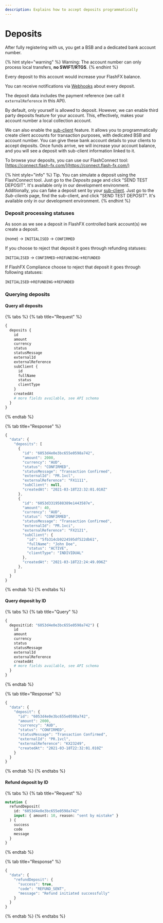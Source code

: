 ```yaml
---
description: Explains how to accept deposits programmatically
---
```


# Deposits

After fully registering with us, you get a BSB and a dedicated bank account number.

{% hint style="warning" %}
Warning: The account number can only process local transfers, **no SWIFT/RTGS**.
{% endhint %}

Every deposit to this account would increase your FlashFX balance.

You can receive notifications via [Webhooks](webhooks/webhooks.md) about every deposit.

The deposit data includes the payment reference (we call it `externalReference` in this API).

By default, only yourself is allowed to deposit. However, we can enable third party deposits feature for your account. This, effectively, makes your account number a local collection account.

We can also enable the [sub-client](sub-clients.md) feature. It allows you to programmatically create client accounts for transaction purposes, with dedicated BSB and account number. You can give these bank account details to your clients to accept deposits. Once funds arrive, we will increase your account balance, and you will see a deposit with sub-client information linked to it.

To browse your deposits, you can use our FlashConnect tool: [https://connect.flash-fx.com/](https://connect.flash-fx.com/)

{% hint style="info" %}
Tip. You can simulate a deposit using the FlashConnect tool. Just go to the _Deposits_ page and click "SEND TEST DEPOSIT". It's available only in our development environment.\
Additionally, you can fake a deposit sent by your [sub-client](sub-clients.md). Just go to the _Sub-clients_ page, find the sub-client, and click "SEND TEST DEPOSIT". It's available only in our development environment.
{% endhint %}

### Deposit processing statuses

As soon as we see a deposit in FlashFX controlled bank account(s) we create a deposit.

(none) -> `INITIALISED` -> `CONFIRMED`

If you choose to reject that deposit it goes through refunding statuses:

`INITIALISED` -> `CONFIRMED`→`REFUNDING`→`REFUNDED`&#x20;

If FlashFX Compliance choose to reject that deposit it goes through following statuses:

`INITIALISED`→`REFUNDING`→`REFUNDED`&#x20;

### Querying deposits

#### Query all deposits

{% tabs %}
{% tab title="Request" %}
```graphql
{
  deposits {
    id
    amount
    currency
    status
    statusMessage
    externalId
    externalReference
    subClient {
      id
      fullName
      status
      clientType
    }
    createdAt
    # more fields available, see API schema
  }
}
```
{% endtab %}

{% tab title="Response" %}
```javascript
{
  "data": {
    "deposits": [
      {
        "id": "6053d4e0e3bc655e0598a742",
        "amount": 2000,
        "currency": "AUD",
        "status": "CONFIRMED",
        "statusMessage": "Transaction Confirmed",
        "externalId": "PR.1vcl",
        "externalReference": "FX1111",
        "subClient": null,
        "createdAt": "2021-03-18T22:32:01.010Z"
      },
      {
        "id": "6053d3319588389e1443587e",
        "amount": 40,
        "currency": "AUD",
        "status": "CONFIRMED",
        "statusMessage": "Transaction Confirmed",
        "externalId": "PR.1vci",
        "externalReference": "FX2121",
        "subClient": {
          "id": "5fb314cb9224595df522db61",
          "fullName": "John Doe",
          "status": "ACTIVE",
          "clientType": "INDIVIDUAL"
        },
        "createdAt": "2021-03-18T22:24:49.096Z"
      },
    ]
  }
}
```
{% endtab %}
{% endtabs %}

#### Query deposit by ID

{% tabs %}
{% tab title="Query" %}
```graphql
{
  deposit(id: "6053d4e0e3bc655e0598a742") {
    id
    amount
    currency
    status
    statusMessage
    externalId
    externalReference
    createdAt
    # more fields available, see API schema
  }
}
```
{% endtab %}

{% tab title="Response" %}
```javascript
{
  "data": {
    "deposit": {
      "id": "6053d4e0e3bc655e0598a742",
      "amount": 2000,
      "currency": "AUD",
      "status": "CONFIRMED",
      "statusMessage": "Transaction Confirmed",
      "externalId": "PR.1vcl",
      "externalReference": "KX23249",
      "createdAt": "2021-03-18T22:32:01.010Z"
    }
  }
}
```
{% endtab %}
{% endtabs %}

#### Refund deposit by ID

{% tabs %}
{% tab title="Request" %}
```graphql
mutation {
  refundDeposit(
    id: "6053d4e0e3bc655e0598a742"
    input: { amount: 10, reason: "sent by mistake" }
  ) {
    success
    code
    message
  }
}

```
{% endtab %}

{% tab title="Response" %}
```javascript
{
  "data": {
    "refundDeposit": {
      "success": true,
      "code": "REFUND_SENT",
      "message": "Refund initiated successfully"
    }
  }
}
```
{% endtab %}
{% endtabs %}
